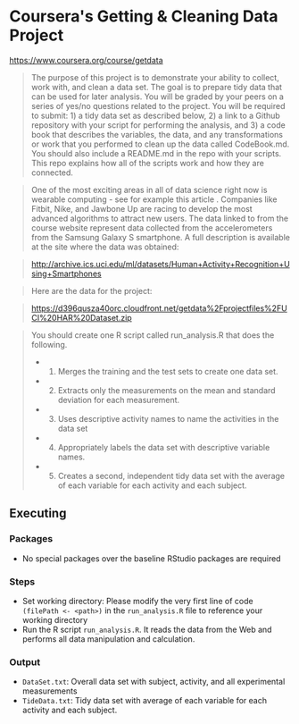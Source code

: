 Coursera's Getting & Cleaning Data Project
=====================================
https://www.coursera.org/course/getdata

>The purpose of this project is to demonstrate your ability to collect, work with, and clean a data set. The goal is to prepare tidy data that can be used for later analysis. You will be graded by your peers on a series of yes/no questions related to the project. You will be required to submit: 1) a tidy data set as described below, 2) a link to a Github repository with your script for performing the analysis, and 3) a code book that describes the variables, the data, and any transformations or work that you performed to clean up the data called CodeBook.md. You should also include a README.md in the repo with your scripts. This repo explains how all of the scripts work and how they are connected.  

>One of the most exciting areas in all of data science right now is wearable computing - see for example this article . Companies like Fitbit, Nike, and Jawbone Up are racing to develop the most advanced algorithms to attract new users. The data linked to from the course website represent data collected from the accelerometers from the Samsung Galaxy S smartphone. A full description is available at the site where the data was obtained: 

>http://archive.ics.uci.edu/ml/datasets/Human+Activity+Recognition+Using+Smartphones 

>Here are the data for the project: 

>https://d396qusza40orc.cloudfront.net/getdata%2Fprojectfiles%2FUCI%20HAR%20Dataset.zip 

>You should create one R script called run_analysis.R that does the following. 
>* 1. Merges the training and the test sets to create one data set.
>* 2. Extracts only the measurements on the mean and standard deviation for each measurement. 
>* 3. Uses descriptive activity names to name the activities in the data set
>* 4. Appropriately labels the data set with descriptive variable names. 
>* 5. Creates a second, independent tidy data set with the average of each variable for each activity and each subject.

## Executing

### Packages	 
* No special packages over the baseline RStudio packages are required

### Steps
* Set working directory: Please modify the very first line of code `(filePath <- <path>)` in the `run_analysis.R` file to reference your working directory
* Run the R script `run_analysis.R`. It reads the data from the Web and performs all data manipulation and calculation.

### Output
* `DataSet.txt`: Overall data set with subject, activity, and all experimental measurements
* `TideData.txt`: Tidy data set with average of each variable for each activity and each subject.

